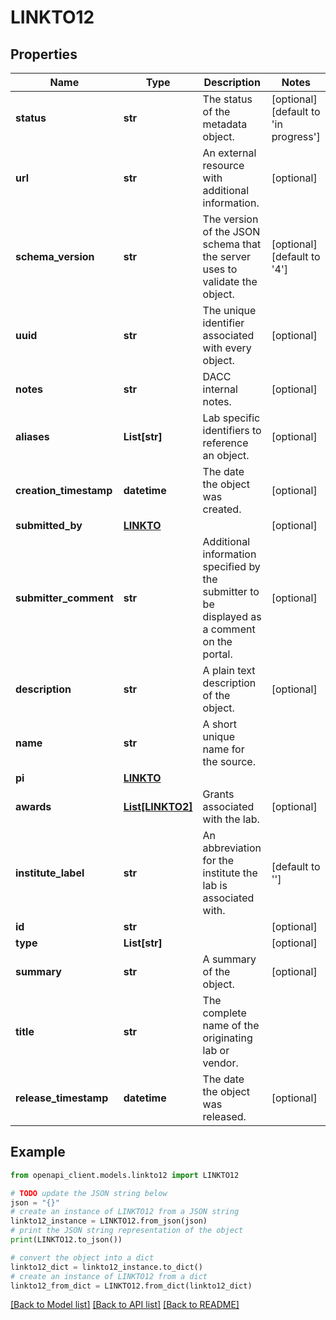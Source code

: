 # LINKTO12


## Properties

Name | Type | Description | Notes
------------ | ------------- | ------------- | -------------
**status** | **str** | The status of the metadata object. | [optional] [default to 'in progress']
**url** | **str** | An external resource with additional information. | [optional] 
**schema_version** | **str** | The version of the JSON schema that the server uses to validate the object. | [optional] [default to '4']
**uuid** | **str** | The unique identifier associated with every object. | [optional] 
**notes** | **str** | DACC internal notes. | [optional] 
**aliases** | **List[str]** | Lab specific identifiers to reference an object. | [optional] 
**creation_timestamp** | **datetime** | The date the object was created. | [optional] 
**submitted_by** | [**LINKTO**](LINKTO.md) |  | [optional] 
**submitter_comment** | **str** | Additional information specified by the submitter to be displayed as a comment on the portal. | [optional] 
**description** | **str** | A plain text description of the object. | [optional] 
**name** | **str** | A short unique name for the source. | 
**pi** | [**LINKTO**](LINKTO.md) |  | 
**awards** | [**List[LINKTO2]**](LINKTO2.md) | Grants associated with the lab. | [optional] 
**institute_label** | **str** | An abbreviation for the institute the lab is associated with. | [default to '']
**id** | **str** |  | [optional] 
**type** | **List[str]** |  | [optional] 
**summary** | **str** | A summary of the object. | [optional] 
**title** | **str** | The complete name of the originating lab or vendor. | 
**release_timestamp** | **datetime** | The date the object was released. | [optional] 

## Example

```python
from openapi_client.models.linkto12 import LINKTO12

# TODO update the JSON string below
json = "{}"
# create an instance of LINKTO12 from a JSON string
linkto12_instance = LINKTO12.from_json(json)
# print the JSON string representation of the object
print(LINKTO12.to_json())

# convert the object into a dict
linkto12_dict = linkto12_instance.to_dict()
# create an instance of LINKTO12 from a dict
linkto12_from_dict = LINKTO12.from_dict(linkto12_dict)
```
[[Back to Model list]](../README.md#documentation-for-models) [[Back to API list]](../README.md#documentation-for-api-endpoints) [[Back to README]](../README.md)



